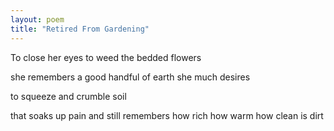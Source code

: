 ```yaml
---
layout: poem
title: "Retired From Gardening"
---
```


To close her eyes
to weed
the bedded flowers

she remembers
a good handful of earth
she much desires

to squeeze
and crumble
soil

that soaks up pain
and still remembers
how rich  how warm how clean
is dirt
